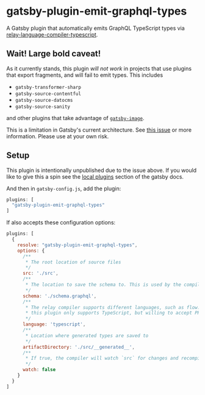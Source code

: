 # gatsby-plugin-emit-graphql-types

A Gatsby plugin that automatically emits GraphQL TypeScript types via [relay-language-compiler-typescript](https://github.com/relay-tools/relay-compiler-language-typescript).

## Wait! Large bold caveat!

As it currently stands, this plugin *will not work* in projects that use plugins that export fragments, and will fail to emit types. This includes
- `gatsby-transformer-sharp`
- `gatsby-source-contentful`
- `gatsby-source-datocms`
- `gatsby-source-sanity`

and other plugins that take advantage of [`gatsby-image`](https://www.gatsbyjs.org/packages/gatsby-image/#fragments).

This is a limitation in Gatsby's current architecture. See [this issue](https://github.com/graphql/graphiql/issues/612) or more information. Please use at your own risk.

## Setup

This plugin is intentionally unpublished due to the issue above. If you would like to give this a spin see the [local plugins](https://www.gatsbyjs.org/docs/loading-plugins-from-your-local-plugins-folder/) section of the gatsby docs. 

And then in `gatsby-config.js`, add the plugin:

```js
plugins: [
  "gatsby-plugin-emit-graphql-types"
]
```

If also accepts these configuration options:

```js
plugins: [
  {
    resolve: "gatsby-plugin-emit-graphql-types",
    options: {
      /**
       * The root location of source files
       */
      src: './src',
      /**
       * The location to save the schema to. This is used by the compiler to emit types
       */
      schema: './schema.graphql',
      /**
       * The relay compiler supports different languages, such as flow. Right now
       * this plugin only supports TypeScript, but willing to accept PRs.
       */
      language: 'typescript',
      /**
       * Location where generated types are saved to
       */
      artifactDirectory: './src/__generated__',
      /**
       * If true, the compiler will watch `src` for changes and recompile
       */
      watch: false
    }
  }
]

